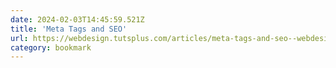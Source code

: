 ```yaml
---
date: 2024-02-03T14:45:59.521Z
title: 'Meta Tags and SEO'
url: https://webdesign.tutsplus.com/articles/meta-tags-and-seo--webdesign-9683
category: bookmark
---
```

